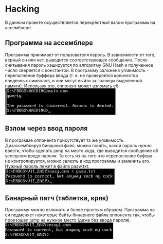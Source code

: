 # Hacking
В данном проекте осуществляется перекрёстный взлом программы на ассемблере.

## Программа на ассемблере
Программа принимает от пользователя пароль. В зависимости от того, верный он или нет, выводится соответствующее сообщение.
После считывания пароль хэшируется по алгоритму GNU Hash и полученное число сверяется с константой.
В программу заложена уязвимость - переполнение буффера ввода (т. е. не проверяется количество введенных символов, и они могут выйти за границы выделенной памяти). Используя это, оппонент может взломать её.
![pic1](https://github.com/ogkisque/hacking/blob/main/Screenshot%20from%202024-02-29%2011.30.30.png)

## Взлом через ввод пароля
В программе оппонента присутствует та же уязвимость. Дизассемблируя бинарный файл, можно понять, какой пароль нужно ввести, чтобы сделать jump на место кода, где выводится сообщение об успешном вводе пароля. То есть из-за того что переполнение буфера не контролируется, можно залезть в код программы и заменить его. Нужный пароль лежит в файле pasw.txt.
![pic2](https://github.com/ogkisque/hacking/blob/main/Screenshot%20from%202024-02-29%2011.31.44.png)

## Бинарный патч (таблетка, кряк)
Программу можно взломать и более простым образом. Программа на си подменяет некоторые байты бинарного файла оппонента так, чтобы произошел jump на нужное место (даже без ввода пароля).
![pic3](https://github.com/ogkisque/hacking/blob/main/Screenshot%20from%202024-02-29%2011.32.42.png)
